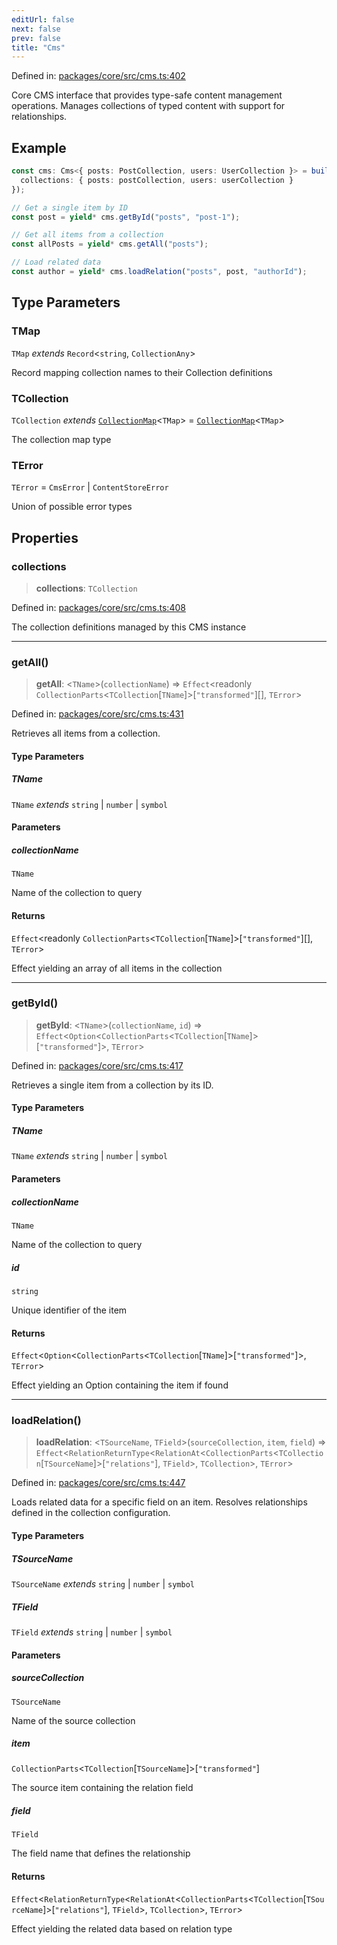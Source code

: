 ```yaml
---
editUrl: false
next: false
prev: false
title: "Cms"
---
```


Defined in: [packages/core/src/cms.ts:402](https://github.com/bitswired/foldcms/blob/a5796744336f5646b8ccb4abf3c6d1334a83f443/packages/core/src/cms.ts#L402)

Core CMS interface that provides type-safe content management operations.
Manages collections of typed content with support for relationships.

## Example

```typescript
const cms: Cms<{ posts: PostCollection, users: UserCollection }> = buildCms({
  collections: { posts: postCollection, users: userCollection }
});

// Get a single item by ID
const post = yield* cms.getById("posts", "post-1");

// Get all items from a collection
const allPosts = yield* cms.getAll("posts");

// Load related data
const author = yield* cms.loadRelation("posts", post, "authorId");
```

## Type Parameters

### TMap

`TMap` *extends* `Record`\<`string`, `CollectionAny`\>

Record mapping collection names to their Collection definitions

### TCollection

`TCollection` *extends* [`CollectionMap`](/api/cms/type-aliases/collectionmap/)\<`TMap`\> = [`CollectionMap`](/api/cms/type-aliases/collectionmap/)\<`TMap`\>

The collection map type

### TError

`TError` = `CmsError` \| `ContentStoreError`

Union of possible error types

## Properties

### collections

> **collections**: `TCollection`

Defined in: [packages/core/src/cms.ts:408](https://github.com/bitswired/foldcms/blob/a5796744336f5646b8ccb4abf3c6d1334a83f443/packages/core/src/cms.ts#L408)

The collection definitions managed by this CMS instance

***

### getAll()

> **getAll**: \<`TName`\>(`collectionName`) => `Effect`\<readonly `CollectionParts`\<`TCollection`\[`TName`\]\>\[`"transformed"`\][], `TError`\>

Defined in: [packages/core/src/cms.ts:431](https://github.com/bitswired/foldcms/blob/a5796744336f5646b8ccb4abf3c6d1334a83f443/packages/core/src/cms.ts#L431)

Retrieves all items from a collection.

#### Type Parameters

##### TName

`TName` *extends* `string` \| `number` \| `symbol`

#### Parameters

##### collectionName

`TName`

Name of the collection to query

#### Returns

`Effect`\<readonly `CollectionParts`\<`TCollection`\[`TName`\]\>\[`"transformed"`\][], `TError`\>

Effect yielding an array of all items in the collection

***

### getById()

> **getById**: \<`TName`\>(`collectionName`, `id`) => `Effect`\<`Option`\<`CollectionParts`\<`TCollection`\[`TName`\]\>\[`"transformed"`\]\>, `TError`\>

Defined in: [packages/core/src/cms.ts:417](https://github.com/bitswired/foldcms/blob/a5796744336f5646b8ccb4abf3c6d1334a83f443/packages/core/src/cms.ts#L417)

Retrieves a single item from a collection by its ID.

#### Type Parameters

##### TName

`TName` *extends* `string` \| `number` \| `symbol`

#### Parameters

##### collectionName

`TName`

Name of the collection to query

##### id

`string`

Unique identifier of the item

#### Returns

`Effect`\<`Option`\<`CollectionParts`\<`TCollection`\[`TName`\]\>\[`"transformed"`\]\>, `TError`\>

Effect yielding an Option containing the item if found

***

### loadRelation()

> **loadRelation**: \<`TSourceName`, `TField`\>(`sourceCollection`, `item`, `field`) => `Effect`\<`RelationReturnType`\<`RelationAt`\<`CollectionParts`\<`TCollection`\[`TSourceName`\]\>\[`"relations"`\], `TField`\>, `TCollection`\>, `TError`\>

Defined in: [packages/core/src/cms.ts:447](https://github.com/bitswired/foldcms/blob/a5796744336f5646b8ccb4abf3c6d1334a83f443/packages/core/src/cms.ts#L447)

Loads related data for a specific field on an item.
Resolves relationships defined in the collection configuration.

#### Type Parameters

##### TSourceName

`TSourceName` *extends* `string` \| `number` \| `symbol`

##### TField

`TField` *extends* `string` \| `number` \| `symbol`

#### Parameters

##### sourceCollection

`TSourceName`

Name of the source collection

##### item

`CollectionParts`\<`TCollection`\[`TSourceName`\]\>\[`"transformed"`\]

The source item containing the relation field

##### field

`TField`

The field name that defines the relationship

#### Returns

`Effect`\<`RelationReturnType`\<`RelationAt`\<`CollectionParts`\<`TCollection`\[`TSourceName`\]\>\[`"relations"`\], `TField`\>, `TCollection`\>, `TError`\>

Effect yielding the related data based on relation type
